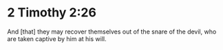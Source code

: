 # 2 Timothy 2:26

And [that] they may recover themselves out of the snare of the devil, who are taken captive by him at his will.